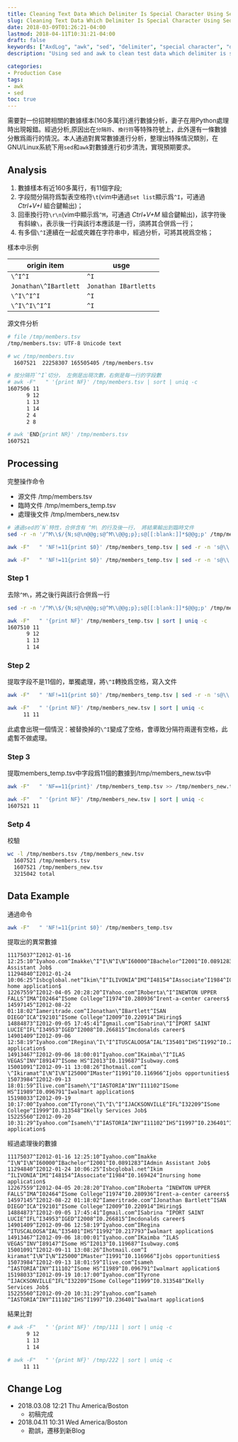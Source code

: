 ```yaml
---
title: Cleaning Text Data Which Delimiter Is Special Character Using Sed & Awk
slug: Cleaning Text Data Which Delimiter Is Special Character Using Sed And Awk
date: 2018-03-09T01:26:21-04:00
lastmod: 2018-04-11T10:31:21-04:00
draft: false
keywords: ["AxdLog", "awk", "sed", "delimiter", "special character", "data clean"]
description: "Using sed and awk to clean test data which delimiter is special character"

categories:
- Production Case
tags:
- awk
- sed
toc: true
---
```


需要對一份招聘相關的數據樣本(160多萬行)進行數據分析，妻子在用Python處理時出現報錯。經過分析,原因出在`分隔符`、`換行符`等特殊符號上，此外還有一條數據分散爲兩行的情況。本人通過對異常數據進行分析，整理出特殊情況類別，在GNU/Linux系統下用`sed`和`awk`對數據進行初步清洗，實現預期要求。

<!--more-->

## Analysis

1. 數據樣本有近160多萬行，有11個字段;
2. 字段間分隔符爲製表空格符`\t`(vim中通過`set list`顯示爲`^I`，可通過 *Ctrl+V+I* 組合鍵輸出)；
3. 回車換行符`\r\n`(vim中顯示爲`^M`，可通過 *Ctrl+V+M* 組合鍵輸出)，該字符後有斜線`\`，表示後一行與該行本應該是一行，須將其合併爲一行；
4. 有多個`\^I`連續在一起或夾雜在字符串中，經過分析，可將其視爲空格；

樣本中示例

origin item|usge
---|---
`\^I^I`|`^I`
`Jonathan\^IBartlett`|`Jonathan IBartletts`
`\^I\^I^I`|`^I`
`\^I\^I\^I^I`|`^I`

源文件分析

```bash
# file /tmp/members.tsv
/tmp/members.tsv: UTF-8 Unicode text

# wc /tmp/members.tsv
  1607521  22258307 165505405 /tmp/members.tsv

# 按分隔符`^I`切分， 左側是出現次數，右側是每一行的字段數
# awk -F"   " '{print NF}' /tmp/members.tsv | sort | uniq -c
1607506 11
      9 12
      1 13
      1 14
      2 4
      2 8

# awk 'END{print NR}' /tmp/members.tsv
1607521
```

## Processing
完整操作命令

* 源文件 /tmp/members.tsv
* 臨時文件 /tmp/members_temp.tsv
* 處理後文件 /tmp/members_new.tsv


```bash
# 通過sed的`N`特性，合併含有 ^M\ 的行及後一行， 將結果輸出到臨時文件
sed -r -n '/^M\\$/{N;s@\n@@g;s@^M\\@@g;p};s@[[:blank:]]*$@@g;p' /tmp/members.tsv > /tmp/members_temp.tsv

awk -F"   " 'NF!=11{print $0}' /tmp/members_temp.tsv | sed -r -n 's@\\     @ @g;p' > /tmp/members_new.tsv

awk -F"   " 'NF!=11{print $0}' /tmp/members_temp.tsv | sed -r -n 's@\\     @ @g;p' > /tmp/members_new.tsv
```

### Step 1
去除`^M\`，將之後行與該行合併爲一行

```bash
sed -r -n '/^M\\$/{N;s@\n@@g;s@^M\\@@g;p};s@[[:blank:]]*$@@g;p' /tmp/members.tsv > /tmp/members_temp.tsv
```

```bash
awk -F"   " '{print NF}' /tmp/members_temp.tsv | sort | uniq -c
1607510 11
      9 12
      1 13
      1 14
```

### Step 2
提取字段不是11個的，單獨處理，將`\^I`轉換爲空格，寫入文件

```bash
awk -F"   " 'NF!=11{print $0}' /tmp/members_temp.tsv | sed -r -n 's@\\     @ @g;p' > /tmp/members_new.tsv
```

```bash
awk -F"   " '{print NF}' /tmp/members_new.tsv | sort | uniq -c
     11 11
```

此處會出現一個情況：被替換掉的`\^I`變成了空格，會導致分隔符兩邊有空格，此處暫不做處理。

### Step 3
提取members_temp.tsv中字段爲11個的數據到/tmp/members_new.tsv中

```bash
awk -F"   " 'NF==11{print}' /tmp/members_temp.tsv >> /tmp/members_new.tsv
```

```bash
awk -F"   " '{print NF}' /tmp/members_new.tsv | sort | uniq -c
1607521 11
```

### Setp 4
校驗

```bash
wc -l /tmp/members.tsv /tmp/members_new.tsv
  1607521 /tmp/members.tsv
  1607521 /tmp/members_new.tsv
  3215042 total
```

## Data Example
通過命令
```bash
awk -F"   " 'NF!=11{print $0}' /tmp/members_temp.tsv
```

提取出的異常數據

```
11175037^I2012-01-16 12:25:10^Iyahoo.com^Imakke\^I^I\N^I\N^I60000^IBachelor^I2001^I0.0891283^IAdmin Assistant Job$
11294840^I2012-01-24 10:06:25^Isbcglobal.net^Ikim\^I^ILIVONIA^IMI^I48154^IAssociate^I1984^I0.169424^Inursing home application$
12267559^I2012-04-05 20:28:20^IYahoo.com^IRoberta\^I^INEWTON UPPER FALLS^IMA^I02464^ISome College^I1974^I0.280936^Irent-a-center careers$
14597145^I2012-08-22 01:18:02^Iameritrade.com^IJonathan\^IBartlett^ISAN DIEGO^ICA^I92101^ISome College^I2009^I0.220914^IHiring$
14884873^I2012-09-05 17:45:41^Igmail.com^ISabrina\^I^IPORT SAINT LUCIE^IFL^I34953^IGED^I2008^I0.266815^Imcdonalds career$
14901409^I2012-09-06 12:58:19^Iyahoo.com^IRegina\^I\^I^ITUSCALOOSA^IAL^I35401^IHS^I1992^I0.217793^Iwalmart application$
14913467^I2012-09-06 18:00:01^Iyahoo.com^IKaimba\^I^ILAS VEGAS^INV^I89147^ISome HS^I2013^I0.119687^Isubway.com$
15001091^I2012-09-11 13:08:26^Ihotmail.com^I \^Ikiramat^I\N^I\N^I25000^IMaster^I1991^I0.116966^Ijobs opportunities$
15073984^I2012-09-13 18:01:59^Ilive.com^Isameh\^I^IASTORIA^INY^I11102^ISome HS^I1989^I0.096791^Iwalmart application$
15198033^I2012-09-19 10:17:00^Iyahoo.com^ITyrone\^I\^I\^I^IJACKSONVILLE^IFL^I32209^ISome College^I1999^I0.313548^IKelly Services Job$
15225560^I2012-09-20 10:31:29^Iyahoo.com^Isameh\^I^IASTORIA^INY^I11102^IHS^I1997^I0.236401^Iwalmart application$
```

經過處理後的數據

```
11175037^I2012-01-16 12:25:10^Iyahoo.com^Imakke ^I\N^I\N^I60000^IBachelor^I2001^I0.0891283^IAdmin Assistant Job$
11294840^I2012-01-24 10:06:25^Isbcglobal.net^Ikim ^ILIVONIA^IMI^I48154^IAssociate^I1984^I0.169424^Inursing home application$
12267559^I2012-04-05 20:28:20^IYahoo.com^IRoberta ^INEWTON UPPER FALLS^IMA^I02464^ISome College^I1974^I0.280936^Irent-a-center careers$
14597145^I2012-08-22 01:18:02^Iameritrade.com^IJonathan Bartlett^ISAN DIEGO^ICA^I92101^ISome College^I2009^I0.220914^IHiring$   
14884873^I2012-09-05 17:45:41^Igmail.com^ISabrina ^IPORT SAINT LUCIE^IFL^I34953^IGED^I2008^I0.266815^Imcdonalds career$
14901409^I2012-09-06 12:58:19^Iyahoo.com^IRegina  ^ITUSCALOOSA^IAL^I35401^IHS^I1992^I0.217793^Iwalmart application$
14913467^I2012-09-06 18:00:01^Iyahoo.com^IKaimba ^ILAS VEGAS^INV^I89147^ISome HS^I2013^I0.119687^Isubway.com$
15001091^I2012-09-11 13:08:26^Ihotmail.com^I  kiramat^I\N^I\N^I25000^IMaster^I1991^I0.116966^Ijobs opportunities$
15073984^I2012-09-13 18:01:59^Ilive.com^Isameh ^IASTORIA^INY^I11102^ISome HS^I1989^I0.096791^Iwalmart application$
15198033^I2012-09-19 10:17:00^Iyahoo.com^ITyrone   ^IJACKSONVILLE^IFL^I32209^ISome College^I1999^I0.313548^IKelly Services Job$
15225560^I2012-09-20 10:31:29^Iyahoo.com^Isameh ^IASTORIA^INY^I11102^IHS^I1997^I0.236401^Iwalmart application$
```

結果比對

```bash
# awk -F"   " '{print NF}' /tmp/111 | sort | uniq -c
      9 12
      1 13
      1 14

# awk -F"   " '{print NF}' /tmp/222 | sort | uniq -c
     11 11
```

## Change Log
* 2018.03.08 12:21 Thu America/Boston
    * 初稿完成
* 2018.04.11 10:31 Wed America/Boston
    * 勘誤，遷移到新Blog

<!-- End -->
